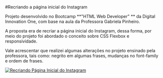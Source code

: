 #Recriando a página inicial do Instagram

Projeto desenvolvido no Bootcamp **"HTML Web Developer" ** da Digital Innovation One, com base na aula da Professora Gabriela Pinheiro. 

A proposta era de recriar a página inicial do Instagram, dessa forma, por meio do projeto foi abordado o conceito sobre CSS Flexbox e responsividade. 

Vale acrescentar que realizei algumas alterações no projeto ensinado pela professora, tais como: negrito em algumas frases,  mudanças no font-family e ordem de frases. 


[![Recriando Página Inicial do Instagram](https://i.imgur.com/MfhR7sG.png "Recriando Página Inicial do Instagram")](https://i.imgur.com/MfhR7sG.png "Recriando Página Inicial do Instagram")
